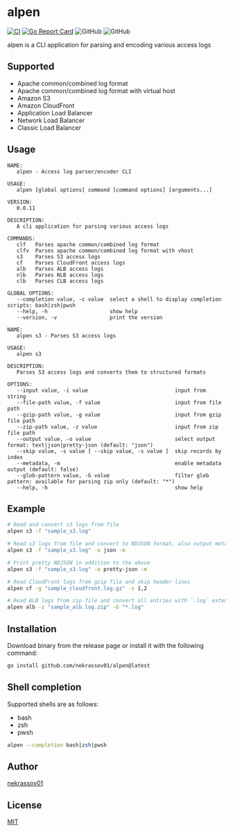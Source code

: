 alpen
=====

[![CI](https://github.com/nekrassov01/alpen/actions/workflows/ci.yml/badge.svg)](https://github.com/nekrassov01/alpen/actions/workflows/ci.yml)
[![Go Report Card](https://goreportcard.com/badge/github.com/nekrassov01/alpen)](https://goreportcard.com/report/github.com/nekrassov01/alpen)
![GitHub](https://img.shields.io/github/license/nekrassov01/alpen)
![GitHub](https://img.shields.io/github/v/release/nekrassov01/alpen)

alpen is a CLI application for parsing and encoding various access logs

Supported
---------

- Apache common/combined log format
- Apache common/combined log format with virtual host
- Amazon S3
- Amazon CloudFront
- Application Load Balancer
- Network Load Balancer
- Classic Load Balancer

Usage
-----

```text
NAME:
   alpen - Access log parser/encoder CLI

USAGE:
   alpen [global options] command [command options] [arguments...]

VERSION:
   0.0.11

DESCRIPTION:
   A cli application for parsing various access logs

COMMANDS:
   clf   Parses apache common/combined log format
   clfv  Parses apache common/combined log format with vhost
   s3    Parses S3 access logs
   cf    Parses CloudFront access logs
   alb   Parses ALB access logs
   nlb   Parses NLB access logs
   clb   Parses CLB access logs

GLOBAL OPTIONS:
   --completion value, -c value  select a shell to display completion scripts: bash|zsh|pwsh
   --help, -h                    show help
   --version, -v                 print the version
```

```text
NAME:
   alpen s3 - Parses S3 access logs

USAGE:
   alpen s3

DESCRIPTION:
   Parses S3 access logs and converts them to structured formats

OPTIONS:
   --input value, -i value                            input from string
   --file-path value, -f value                        input from file path
   --gzip-path value, -g value                        input from gzip file path
   --zip-path value, -z value                         input from zip file path
   --output value, -o value                           select output format: text|json|pretty-json (default: "json")
   --skip value, -s value [ --skip value, -s value ]  skip records by index
   --metadata, -m                                     enable metadata output (default: false)
   --glob-pattern value, -G value                     filter glob pattern: available for parsing zip only (default: "*")
   --help, -h                                         show help
```

Example
-------

```sh
# Read and convert s3 logs from file
alpen s3 -f "sample_s3.log"

# Read s3 logs from file and convert to NDJSON format, also output metadata
alpen s3 -f "sample_s3.log" -o json -m

# Print pretty NDJSON in addition to the above
alpen s3 -f "sample_s3.log" -o pretty-json -m

# Read CloudFront logs from gzip file and skip header lines
alpen cf -g "sample_cloudfront.log.gz" -s 1,2

# Read ALB logs from zip file and convert all entries with `.log` extension
alpen alb -z "sample_alb.log.zip" -G "*.log"
```

Installation
------------

Download binary from the release page or install it with the following command:

```sh
go install github.com/nekrassov01/alpen@latest
```

Shell completion
----------------

Supported shells are as follows:

- bash
- zsh
- pwsh

```sh
alpen --completion bash|zsh|pwsh
```

Author
------

[nekrassov01](https://github.com/nekrassov01)

License
-------

[MIT](https://github.com/nekrassov01/alpen/blob/main/LICENSE)
